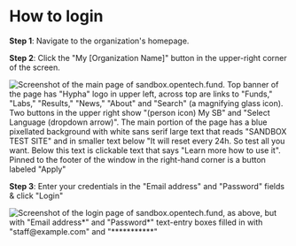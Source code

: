 # How to login

**Step 1**: Navigate to the organization's homepage.

**Step 2**: Click the "My \[Organization Name]" button in the upper-right corner of the screen.

![Screenshot of the main page of sandbox.opentech.fund.  Top banner of the page has "Hypha" logo in upper left, across top are links to "Funds," "Labs," "Results," "News," "About" and "Search" (a magnifying glass icon).  Two buttons in the upper right show "(person icon) My SB" and "Select Language (dropdown arrow)". The main portion of the page has a blue pixellated background with white sans serif large text that reads "SANDBOX TEST SITE" and in smaller text below "It will reset every 24h. So test all you want.  Below this text is clickable text that says "Learn more how to use it".  Pinned to the footer of the window in the right-hand corner is a button labeled "Apply"](/assets/how-to-login-nav.png)


**Step 3**: Enter your credentials in the "Email address" and "Password" fields & click "Login"

![Screenshot of the login page of sandbox.opentech.fund, as above, but with "Email address\*" and "Password\*" text-entry boxes filled in with "staff@example.com" and "\*\*\*\*\*\*\*\*\*\*\*"](/assets/how-to-login-login-page.png)
